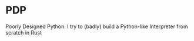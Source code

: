 # PDP
Poorly Designed Python. I try to (badly) build a Python-like Interpreter from scratch in Rust
